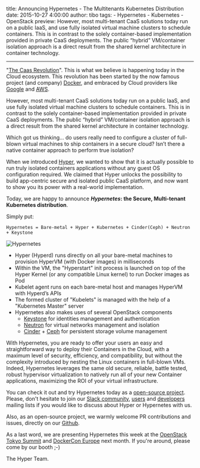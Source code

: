 title: Announcing Hypernetes - The Multitenants Kubernetes Distribution
date: 2015-10-27 4:00:00
author: tibo
tags:
    - Hypernetes
    - Kubernetes
    - OpenStack
preview: However, most multi-tenant CaaS solutions today run on a public IaaS, and use fully isolated virtual machine clusters to schedule containers. This is in contrast to the solely container-based implementation provided in private CaaS deployments. The public “hybrid” VM/container isolation approach is a direct result from the shared kernel architecture in container technology.

---

"[The Caas Revolution](https://hyper.sh/blog/post/2015/07/06/the-caas-revolution.html)". This is what we believe is happening today in the Cloud ecosystem. This revolution has been started by the now famous project (and company) [Docker](http://www.docker.com/), and embraced by Cloud providers like [Google](https://cloud.google.com/container-engine/) and [AWS](https://aws.amazon.com/ecs/).

However, most multi-tenant CaaS solutions today run on a public IaaS, and use fully isolated virtual machine clusters to schedule containers. This is in contrast to the solely container-based implementation provided in private CaaS deployments. The public “hybrid” VM/container isolation approach is a direct result from the shared kernel architecture in container technology.

Which got us thinking... do users really need to configure a cluster of full-blown virtual machines to ship containers in a secure cloud? Isn’t there a native container approach to perform true isolation?

When we introduced [Hyper](http://hyper.sh/), we wanted to show that it is actually possible to run truly isolated containers applications without any guest OS configuration required. We claimed that Hyper unlocks the possibility to build app-centric secure and isolated public CaaS platform, and now want to show you its power with a real-world implementation.

Today, we are happy to announce ***Hypernetes*: the Secure, Multi-tenant Kubernetes distribution**.

Simply put:

	Hypernetes = Bare-metal + Hyper + Kubernetes + Cinder(Ceph) + Neutron + Keystone

![Hypernetes](-/images/announcing-hypernetes-the-multi-tenants-kubernetes-distribution/hypernetes.jpg)

- Hyper (Hyperd) runs directly on all your bare-metal machines to provision HyperVM (with Docker images) in milliseconds
- Within the VM, the "Hyperstart" init process is launched on top of the Hyper Kernel (or any compatible Linux kernel) to run Docker images as Pod
- Kubelet agent runs on each bare-metal host and manages HyperVM with Hyperd’s APIs
- The formed cluster of "Kubelets" is managed with the help of a "Kubernetes Master" server
- Hypernetes also makes uses of several OpenStack components
	- [Keystone](http://docs.openstack.org/developer/keystone/) for identities management and authentication
	- [Neutron](https://wiki.openstack.org/wiki/Neutron) for virtual networks management and isolation
	- [Cinder](https://wiki.openstack.org/wiki/Cinder) + [Ceph](http://ceph.com/) for persistent storage volume management

With Hypernetes, you are ready to offer your users an easy and straightforward way to deploy their Containers in the Cloud, with a maximum level of security, efficiency, and compatibility, but without the complexity introduced by nesting the Linux containers in full-blown VMs. Indeed, Hypernetes leverages the same old secure, reliable, battle tested, robust hypervisor virtualization to natively run all of your new Container applications, maximizing the ROI of your virtual infrastructure.

You can check it out and try Hypernetes today as a [open-source project](http://github.com/hyperhq/hypernetes). Please, don't hesitate to join our [Slack community](http://slack.hyper.sh/), [users](https://groups.google.com/forum/#!forum/hyper-user) and [developers](https://groups.google.com/forum/#!forum/hyper-dev) mailing lists if you would like to discuss about Hyper or Hypernetes with us.

Also, as an open-source project, we warmly welcome PR contributions and issues, directly on our [Github](https://github.com/hyperhq/hypernetes).

As a last word, we are presenting Hypernetes this week at the [OpenStack Tokyo Summit](https://www.openstack.org/summit/tokyo-2015/) and [DockerCon Europe](http://europe-2015.dockercon.com/) next month. If you're around, please come by our booth ;-)

The Hyper Team.
